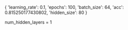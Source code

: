 {
'learning_rate': 0.1,
'epochs': 100,
'batch_size': 64,
'acc': 0.815250177430802,
'hidden_size': 80
}

num_hidden_layers = 1

